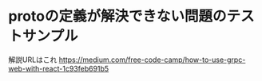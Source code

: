 # protoの定義が解決できない問題のテストサンプル

解説URLはこれ
https://medium.com/free-code-camp/how-to-use-grpc-web-with-react-1c93feb691b5